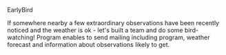 EarlyBird

If somewhere nearby a few extraordinary observations have been recently noticed and the weather is ok - let's built a team and do some bird-watching!
Program enables to send mailing including program, weather forecast and information about observations likely to get.